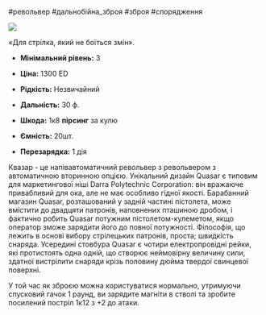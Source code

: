 #револьвер #дальнобійна_зброя #зброя #спорядження

[![](https://static.wikia.nocookie.net/cyberpunk/images/9/9b/Quasar_Default.png/revision/latest/scale-to-width-down/350?cb=20211211214553)](https://static.wikia.nocookie.net/cyberpunk/images/9/9b/Quasar_Default.png/revision/latest?cb=20211211214553)

«Для стрілка, який не боїться змін».

- **Мінімальний рівень:** 3
- **Ціна:** 1300 ED
- **Рідкість:** Незвичайний

- **Дальність:** 30 ф.
- **Шкода:** 1к8 **пірсинг** за кулю
- **Ємність:** 20шт.
- **Перезарядка:** 1 дія

Квазар - це напівавтоматичний револьвер з револьвером з автоматичною вторинною опцією. Унікальний дизайн Quasar є типовим для маркетингової ніші Darra Polytechnic Corporation: він вражаюче привабливий для ока, але не має особливо гідної якості. Барабанний магазин Quasar, розташований у задній частині пістолета, може вмістити до двадцяти патронів, наповнених пташиною дробом, і фактично робить Quasar потужним пістолетом-кулеметом, якщо оператор зможе зарядити його до повної потужності. Філософія, що лежить в основі вибору стрілецьких патронів, проста; швидкість снаряда. Усередині стовбура Quasar є чотири електропровідні рейки, які протистоять одна одній, що створює неймовірну величину сили, здатної вистрілити снаряди крізь половину дюйма твердої свинцевої поверхні.

У той час як зброєю можна користуватися нормально, утримуючи спусковий гачок 1 раунд, ви зарядите магніти в стволі та зробите посилений постріл 1к12 з +2 до атаки.